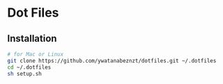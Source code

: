 Dot Files
=========

## Installation
``` sh
# for Mac or Linux
git clone https://github.com/ywatanabeznzt/dotfiles.git ~/.dotfiles
cd ~/.dotfiles
sh setup.sh
```
